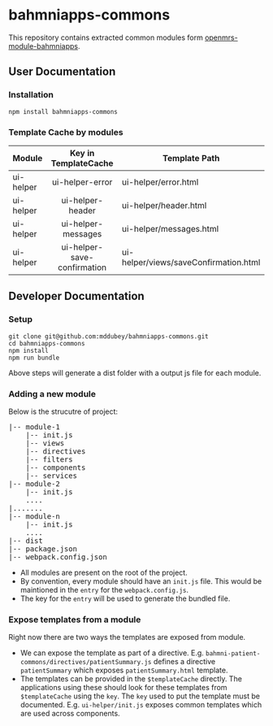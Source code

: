 # bahmniapps-commons
This repository contains extracted common modules form [openmrs-module-bahmniapps](https://github.com/Bahmni/openmrs-module-bahmniapps).

## User Documentation

### Installation
```
npm install bahmniapps-commons
```

### Template Cache by modules
| Module | Key in TemplateCache | Template Path |
| ------ | :-------------------:| ------------ |
| ui-helper | ui-helper-error | ui-helper/error.html |
| ui-helper | ui-helper-header | ui-helper/header.html |
| ui-helper | ui-helper-messages | ui-helper/messages.html |
| ui-helper | ui-helper-save-confirmation | ui-helper/views/saveConfirmation.html |

## Developer Documentation

### Setup 
```
git clone git@github.com:mddubey/bahmniapps-commons.git
cd bahmniapps-commons
npm install
npm run bundle
```
Above steps will generate a dist folder with a output js file for each module.


### Adding a new module
Below is the strucutre of project:
<pre>
|-- module-1
    |-- init.js
    |-- views
    |-- directives
    |-- filters
    |-- components
    |-- services
|-- module-2
    |-- init.js
    ....
|.......	
|-- module-n
    |-- init.js
    ....
|-- dist
|-- package.json
|-- webpack.config.json
</pre>
* All modules are present on the root of the project.
* By convention, every module should have an `init.js` file. This would be maintioned in the `entry` for the `webpack.config.js`.
* The key for the `entry` will be used to generate the bundled file.

### Expose templates from a module
Right now there are two ways the templates are exposed from module.
* We can expose the template as part of a directive. E.g. `bahmni-patient-commons/directives/patientSummary.js` defines a directive `patientSummary` which exposes `patientSummary.html` template.
* The templates can be provided in the `$templateCache` directly. The applications using these should look for these templates from `$templateCache` using the `key`. The `key` used to put the template must be documented. E.g. `ui-helper/init.js` exposes common templates which are used across components.
